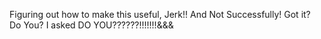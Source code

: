 Figuring out how to make this useful, Jerk!! And Not Successfully! Got it? Do You? I asked DO YOU??????!!!!!!!&&&

